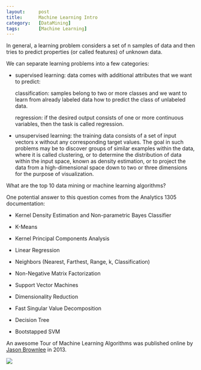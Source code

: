 ```yaml
---
layout:     post
title:      Machine Learning Intro
category:   [DataMining] 
tags:		[Machine Learning]
---
```


In general, a learning problem considers a set of n samples of data and then tries to predict properties (or called features) of unknown data. 

We can separate learning problems into a few categories:

* supervised learning: data comes with additional attributes that we want to predict:

	classification: samples belong to two or more classes and we want to learn from already labeled data how to predict the class of unlabeled data. 

	regression: if the desired output consists of one or more continuous variables, then the task is called regression. 

* unsupervised learning: the training data consists of a set of input vectors x without any corresponding target values. The goal in such problems may be to discover groups of similar examples within the data, where it is called clustering, or to determine the distribution of data within the input space, known as density estimation, or to project the data from a high-dimensional space down to two or three dimensions for the purpose of visualization.

What are the top 10 data mining or machine learning algorithms?

One potential answer to this question comes from the Analytics 1305 documentation:

* Kernel Density Estimation and Non-parametric Bayes Classifier

* K-Means

* Kernel Principal Components Analysis

* Linear Regression

* Neighbors (Nearest, Farthest, Range, k, Classification)

* Non-Negative Matrix Factorization

* Support Vector Machines

* Dimensionality Reduction

* Fast Singular Value Decomposition

* Decision Tree

* Bootstapped SVM

An awesome Tour of Machine Learning Algorithms was published online by [Jason Brownlee](http://machinelearningmastery.com/a-tour-of-machine-learning-algorithms/) in 2013.

![](/images/ML/datamingDiagram.png)
